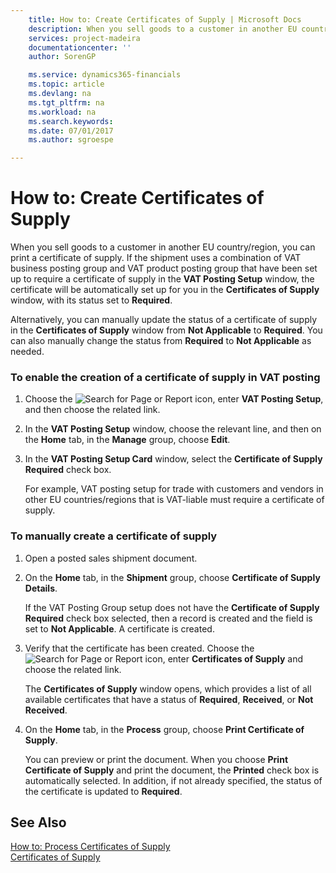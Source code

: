 ```yaml
---
    title: How to: Create Certificates of Supply | Microsoft Docs
    description: When you sell goods to a customer in another EU country/region, you can print a certificate of supply. If the shipment uses a combination of VAT business posting group and VAT product posting group that have been set up to require a certificate of supply in the **VAT Posting Setup** window, the certificate will be automatically set up for you in the **Certificates of Supply** window, with its status set to **Required**.
    services: project-madeira
    documentationcenter: ''
    author: SorenGP

    ms.service: dynamics365-financials
    ms.topic: article
    ms.devlang: na
    ms.tgt_pltfrm: na
    ms.workload: na
    ms.search.keywords:
    ms.date: 07/01/2017
    ms.author: sgroespe

---
```

# How to: Create Certificates of Supply
When you sell goods to a customer in another EU country/region, you can print a certificate of supply. If the shipment uses a combination of VAT business posting group and VAT product posting group that have been set up to require a certificate of supply in the **VAT Posting Setup** window, the certificate will be automatically set up for you in the **Certificates of Supply** window, with its status set to **Required**.  
  
 Alternatively, you can manually update the status of a certificate of supply in the **Certificates of Supply** window from **Not Applicable** to **Required**. You can also manually change the status from **Required** to **Not Applicable** as needed.  
  
### To enable the creation of a certificate of supply in VAT posting  
  
1.  Choose the ![Search for Page or Report](media/ui-search/search_small.png "Search for Page or Report icon") icon, enter **VAT Posting Setup**, and then choose the related link.  
  
2.  In the **VAT Posting Setup** window, choose the relevant line, and then on the **Home** tab, in the **Manage** group, choose **Edit**.  
  
3.  In the **VAT Posting Setup Card** window, select the **Certificate of Supply Required** check box.  
  
     For example, VAT posting setup for trade with customers and vendors in other EU countries/regions that is VAT-liable must require a certificate of supply.  
  
### To manually create a certificate of supply  
  
1.  Open a posted sales shipment document.  
  
2.  On the **Home** tab, in the **Shipment** group, choose **Certificate of Supply Details**.  
  
     If the VAT Posting Group setup does not have the **Certificate of Supply Required** check box selected, then a record is created and the field is set to **Not Applicable**. A certificate is created.  
  
3.  Verify that the certificate has been created. Choose the ![Search for Page or Report](media/ui-search/search_small.png "Search for Page or Report icon") icon, enter **Certificates of Supply** and choose the related link.  
  
     The **Certificates of Supply** window opens, which provides a list of all available certificates that have a status of **Required**, **Received**, or **Not Received**.  
  
4.  On the **Home** tab, in the **Process** group, choose **Print Certificate of Supply**.  
  
     You can preview or print the document. When you choose **Print Certificate of Supply** and print the document, the **Printed** check box is automatically selected. In addition, if not already specified, the status of the certificate is updated to **Required**.  
  
## See Also  
 [How to: Process Certificates of Supply](../how-to-process-certificates-of-supply.md)   
 [Certificates of Supply](../certificates-of-supply.md)